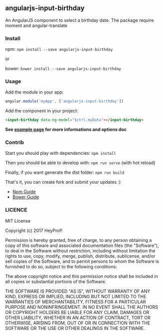 ## angularjs-input-birthday

An AngularJS component to select a birthday date. The package require moment and angular-translate

### Install

npm: `npm install --save angularjs-input-birthday`

or

bower: `bower install --save angularjs-input-birthday`

### Usage

Add the module in your app:

```javascript
angular.module('myApp', ['angularjs-input-birthday'])
```

Add the component in your project:

```html
<input-birthday data-ng-model="$ctrl.myData"></input-birthday>
```

**See [example page](https://heyprof.github.io/angularjs-input-birthday/) for more informations and options doc**

### Contrib

Start you should play with dependencies: `npm install`

Then you should be able to develop with: `npm run serve` (with hot reload)

Finally, if you want generate the dist folder: `npm run build`

That's it, you can create fork and submit your updates :)

- [Npm Guide](https://docs.npmjs.com/getting-started/publishing-npm-packages)
- [Bower Guide](https://bower.io/docs/creating-packages/)

### LICENCE

MIT License

Copyright (c) 2017 HeyProf!

Permission is hereby granted, free of charge, to any person obtaining a copy
of this software and associated documentation files (the "Software"), to deal
in the Software without restriction, including without limitation the rights
to use, copy, modify, merge, publish, distribute, sublicense, and/or sell
copies of the Software, and to permit persons to whom the Software is
furnished to do so, subject to the following conditions:

The above copyright notice and this permission notice shall be included in all
copies or substantial portions of the Software.

THE SOFTWARE IS PROVIDED "AS IS", WITHOUT WARRANTY OF ANY KIND, EXPRESS OR
IMPLIED, INCLUDING BUT NOT LIMITED TO THE WARRANTIES OF MERCHANTABILITY,
FITNESS FOR A PARTICULAR PURPOSE AND NONINFRINGEMENT. IN NO EVENT SHALL THE
AUTHORS OR COPYRIGHT HOLDERS BE LIABLE FOR ANY CLAIM, DAMAGES OR OTHER
LIABILITY, WHETHER IN AN ACTION OF CONTRACT, TORT OR OTHERWISE, ARISING FROM,
OUT OF OR IN CONNECTION WITH THE SOFTWARE OR THE USE OR OTHER DEALINGS IN THE
SOFTWARE.